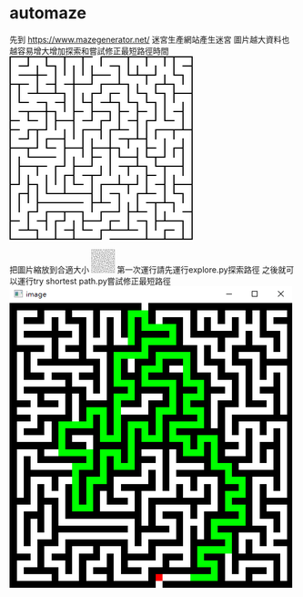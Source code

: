 # automaze
先到 https://www.mazegenerator.net/ 迷宮生產網站產生迷宮 
圖片越大資料也越容易增大增加探索和嘗試修正最短路徑時間
![image](https://github.com/m216884792/automaze/blob/main/20%20by%2020%20orthogonal%20maze.png)

把圖片縮放到合適大小
![image](https://github.com/m216884792/automaze/blob/main/20%20by%2020%20orthogonal%20maze%20min.png)
第一次運行請先運行explore.py探索路徑
之後就可以運行try shortest path.py嘗試修正最短路徑
![image](https://github.com/m216884792/automaze/blob/main/answer.png)
